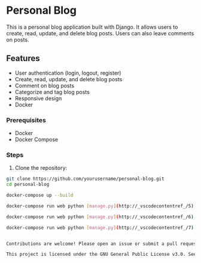 # Personal Blog

This is a personal blog application built with Django. It allows users to create, read, update, and delete blog posts. Users can also leave comments on posts.

## Features

- User authentication (login, logout, register)
- Create, read, update, and delete blog posts
- Comment on blog posts
- Categorize and tag blog posts
- Responsive design
- Docker

### Prerequisites

- Docker
- Docker Compose

### Steps

1. Clone the repository:

```sh
git clone https://github.com/yourusername/personal-blog.git
cd personal-blog

docker-compose up --build

docker-compose run web python [manage.py](http://_vscodecontentref_/5) migrate

docker-compose run web python [manage.py](http://_vscodecontentref_/6) createsuperuser

docker-compose run web python [manage.py](http://_vscodecontentref_/7) collectstatic


Contributions are welcome! Please open an issue or submit a pull request.

This project is licensed under the GNU General Public License v3.0. See the LICENSE file for details.